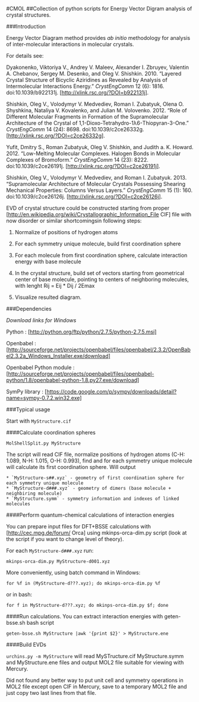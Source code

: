 #CMOL
##Collection of python scripts for Energy Vector Digram analysis of crystal structures.

###Introduction

Energy Vector Diagram method provides _ab initio_ methodology for analysis of inter-molecular interactions in molecular crystals. 

For details see:

  Dyakonenko, Viktoriya V., Andrey V. Maleev, Alexander I. Zbruyev, Valentin A. Chebanov, Sergey M. Desenko, and Oleg V. Shishkin. 2010. “Layered Crystal Structure of Bicyclic Aziridines as Revealed by Analysis of Intermolecular Interactions Energy.” _CrystEngComm_ 12 (6): 1816. doi:10.1039/b922131j. [http://xlink.rsc.org/?DOI=b922131j].

  Shishkin, Oleg V., Volodymyr V. Medvediev, Roman I. Zubatyuk, Olena O. Shyshkina, Nataliya V. Kovalenko, and Julian M. Volovenko. 2012. “Role of Different Molecular Fragments in Formation of the Supramolecular Architecture of the Crystal of 1,1-Dioxo-Tetrahydro-1λ6-Thiopyran-3-One.” _CrystEngComm_ 14 (24): 8698. doi:10.1039/c2ce26332g. [http://xlink.rsc.org/?DOI=c2ce26332g].

  Yufit, Dmitry S., Roman Zubatyuk, Oleg V. Shishkin, and Judith a. K. Howard. 2012. “Low-Melting Molecular Complexes. Halogen Bonds in Molecular Complexes of Bromoform.” _CrystEngComm_ 14 (23): 8222. doi:10.1039/c2ce26191j. [http://xlink.rsc.org/?DOI=c2ce26191j].

  Shishkin, Oleg V., Volodymyr V. Medvediev, and Roman I. Zubatyuk. 2013. “Supramolecular Architecture of Molecular Crystals Possessing Shearing Mechanical Properties: Columns Versus Layers.” _CrystEngComm_ 15 (1): 160. doi:10.1039/c2ce26126j. [http://xlink.rsc.org/?DOI=c2ce26126j].

EVD of crystal structure could be constructed starting from proper  [http://en.wikipedia.org/wiki/Crystallographic_Information_File CIF] file with now disorder or similar shortcomingsin following steps:

  1. Normalize of positions of hydrogen atoms

  2. For each symmetry unique molecule, build first coordination sphere

  3. For each molecule from first coordination sphere, calculate interaction energy with base molecule
  
  4. In the crystal structure, build set of vectors starting from geometrical center of base molecule, pointing to centers of neighboring molecules, with lenght Rij = Eij * Dij / 2Emax
  
  5. Visualize resulted diagram.

###Dependencies

 _Download links for Windows_

  Python : [http://python.org/ftp/python/2.7.5/python-2.7.5.msi]
  
  Openbabel : [http://sourceforge.net/projects/openbabel/files/openbabel/2.3.2/OpenBabel2.3.2a_Windows_Installer.exe/download]
  
  Openbabel Python module : [http://sourceforge.net/projects/openbabel/files/openbabel-python/1.8/openbabel-python-1.8.py27.exe/download]
  
  SymPy library : [https://code.google.com/p/sympy/downloads/detail?name=sympy-0.7.2.win32.exe]

###Typical usage

Start with `MyStructure.cif`

####Calculate coordination spheres

  `MolShellSplit.py MyStructure`

  The script will read CIF file, normalize positions of hydrogen atoms (C-H: 1.089, N-H: 1.015, O-H: 0.993), find and for each symmetry unique molecule will calculate its first coordination sphere. Will output

    * `MyStructure-s##.xyz` - geometry of first coordination sphere for each symmetry unique molecule
    * `MyStructure-d###.xyz` - geometry of dimers (base molecule + neighbiring molecule)
    * `MyStructure.symm` - symmetry information and indexes of linked molecules

####Perform quantum-chemical calculations of interaction energies

  You can prepare input files for DFT+BSSE calculations with [http://cec.mpg.de/forum/ Orca] using mkinps-orca-dim.py script (look at the script if you want to change level of theory). 

  For each `MyStructure-d###.xyz` run:

  `mkinps-orca-dim.py MyStructure-d001.xyz`

  More conveniently, using batch command in Windows:
  
  `for %f in (MyStructure-d???.xyz); do mkinps-orca-dim.py %f`

  or in bash:

  `for f in MyStructure-d???.xyz; do mkinps-orca-dim.py $f; done`

####Run calculations. You can extract interaction energies with geten-bsse.sh bash script 

  `geten-bsse.sh MyStructure |awk '{print $2}' > MyStructure.ene`
   
####Build EVDs

  `urchins.py -m MyStructure` will read MySTructure.cif MyStructure.symm and MyStructure.ene files and output MOL2 file suitable for viewing with Mercury. 
  
  Did not found any better way to put unit cell and symmetry operations in MOL2 file except open CIF in Mercury, save to a temporary MOL2 file and just copy two last lines from that file.


  
